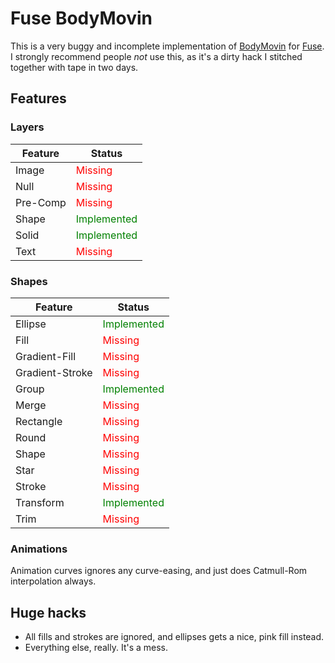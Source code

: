 # Fuse BodyMovin

This is a very buggy and incomplete implementation of [BodyMovin](http://github.com/bodymovin/bodymovin) for
[Fuse](http://www.fusetools.com/). I strongly recommend people *not* use this,
as it's a dirty hack I stitched together with tape in two days.

## Features

### Layers

| Feature  | Status                                       |
|----------|----------------------------------------------|
| Image    | <span style="color:red">Missing</span>       |
| Null     | <span style="color:red">Missing</span>       |
| Pre-Comp | <span style="color:red">Missing</span>       |
| Shape    | <span style="color:green">Implemented</span> |
| Solid    | <span style="color:green">Implemented</span> |
| Text     | <span style="color:red">Missing</span>       |

### Shapes

| Feature         | Status                                       |
|-----------------|----------------------------------------------|
| Ellipse         | <span style="color:green">Implemented</span> |
| Fill            | <span style="color:red">Missing</span>       |
| Gradient-Fill   | <span style="color:red">Missing</span>       |
| Gradient-Stroke | <span style="color:red">Missing</span>       |
| Group           | <span style="color:green">Implemented</span> |
| Merge           | <span style="color:red">Missing</span>       |
| Rectangle       | <span style="color:red">Missing</span>       |
| Round           | <span style="color:red">Missing</span>       |
| Shape           | <span style="color:red">Missing</span>       |
| Star            | <span style="color:red">Missing</span>       |
| Stroke          | <span style="color:red">Missing</span>       |
| Transform       | <span style="color:green">Implemented</span> |
| Trim            | <span style="color:red">Missing</span>       |

### Animations

Animation curves ignores any curve-easing, and just does Catmull-Rom
interpolation always.

## Huge hacks
- All fills and strokes are ignored, and ellipses gets a nice, pink fill
  instead.
- Everything else, really. It's a mess.
